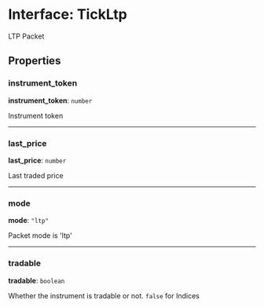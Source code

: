 # Interface: TickLtp

LTP Packet

## Properties

### instrument\_token

 **instrument\_token**: `number`

Instrument token

___

### last\_price

 **last\_price**: `number`

Last traded price

___

### mode

 **mode**: ``"ltp"``

Packet mode is 'ltp'

___

### tradable

 **tradable**: `boolean`

Whether the instrument is tradable or not. `false` for Indices
